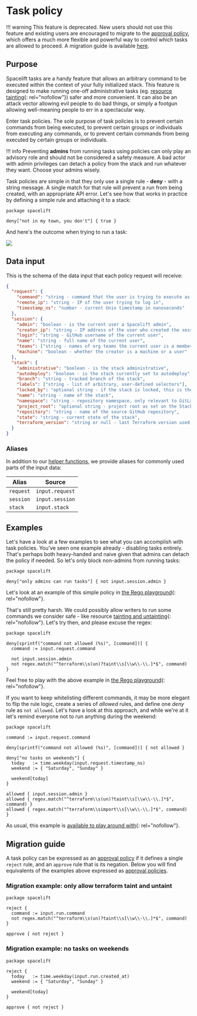 # Task policy

!!! warning
    This feature is deprecated. New users should not use this feature and existing users are encouraged to migrate to the [approval policy](approval-policy.md), which offers a much more flexible and powerful way to control which tasks are allowed to proceed. A migration guide is available [here](#migration-guide).

## Purpose

Spacelift tasks are a handy feature that allows an arbitrary command to be executed within the context of your fully initialized stack. This feature is designed to make running one-off administrative tasks (eg. [resource tainting](https://www.terraform.io/docs/commands/taint.html){: rel="nofollow"}) safer and more convenient. It can also be an attack vector allowing evil people to do bad things, or simply a footgun allowing well-meaning people to err in a spectacular way.

Enter task policies. The sole purpose of task policies is to prevent certain commands from being executed, to prevent certain groups or individuals from executing any commands, or to prevent certain commands from being executed by certain groups or individuals.

!!! info
    Preventing **admins** from running tasks using policies can only play an advisory role and should not be considered a safety measure. A bad actor with admin privileges can detach a policy from the stack and run whatever they want. Choose your admins wisely.

Task policies are simple in that they only use a single rule - **deny** - with a string message. A single match for that rule will prevent a run from being created, with an appropriate API error. Let's see how that works in practice by defining a simple rule and attaching it to a stack:

```opa
package spacelift

deny["not in my town, you don't"] { true }
```

And here's the outcome when trying to run a task:

![](../../assets/screenshots/Tasks_·_Stack_managed_by_Spacelift.png)

## Data input

This is the schema of the data input that each policy request will receive:

```json
{
  "request": {
    "command": "string - command that the user is trying to execute as task",
    "remote_ip": "string - IP of the user trying to log in",
    "timestamp_ns": "number - current Unix timestamp in nanoseconds"
  },
  "session": {
    "admin": "boolean - is the current user a Spacelift admin",
    "creator_ip": "string - IP address of the user who created the session",
    "login": "string - GitHub username of the current user",
    "name": "string - full name of the current user",
    "teams": ["string - names of org teams the current user is a member of"],
    "machine": "boolean - whether the creator is a machine or a user"
  },
  "stack": {
    "administrative": "boolean - is the stack administrative",
    "autodeploy": "boolean - is the stack currently set to autodeploy",
    "branch": "string - tracked branch of the stack",
    "labels": ["string - list of arbitrary, user-defined selectors"],
    "locked_by": "optional string - if the stack is locked, this is the name of the user who did it",
    "name": "string - name of the stack",
    "namespace": "string - repository namespace, only relevant to GitLab repositories",
    "project_root": "optional string - project root as set on the Stack, if any",
    "repository": "string - name of the source GitHub repository",
    "state": "string - current state of the stack",
    "terraform_version": "string or null - last Terraform version used to apply changes"
  }
}
```

### Aliases

In addition to our [helper functions](./README.md#helper-functions), we provide aliases for commonly used parts of the input data:

| Alias     | Source          |
|-----------|-----------------|
| `request` | `input.request` |
| `session` | `input.session` |
| `stack`   | `input.stack`   |

## Examples

Let's have a look at a few examples to see what you can accomplish with task policies. You've seen one example already - disabling tasks entirely. That's perhaps both heavy-handed and naive given that admins can detach the policy if needed. So let's only block non-admins from running tasks:

```opa
package spacelift

deny["only admins can run tasks"] { not input.session.admin }
```

Let's look at an example of this simple policy in [the Rego playground](https://play.openpolicyagent.org/p/wKLPjJ4dEF){: rel="nofollow"}.

That's still pretty harsh. We could possibly allow writers to run some commands we consider safe - like resource [tainting and untainting](https://www.terraform.io/docs/commands/taint.html){: rel="nofollow"}. Let's try then, and please excuse the regex:

```opa
package spacelift

deny[sprintf("command not allowed (%s)", [command])] {
  command := input.request.command

  not input.session.admin
  not regex.match("^terraform\\s(un)?taint\\s[\\w\\-\\.]*$", command)
}
```

Feel free to play with the above example in [the Rego playground](https://play.openpolicyagent.org/p/MPoP9yQpEp){: rel="nofollow"}.

If you want to keep whitelisting different commands, it may be more elegant to flip the rule logic, create a series of _allowed_ rules, and define one _deny_ rule as `not allowed`. Let's have a look at this approach, and while we're at it let's remind everyone not to run anything during the weekend:

```opa
package spacelift

command := input.request.command

deny[sprintf("command not allowed (%s)", [command])] { not allowed }

deny["no tasks on weekends"] {
  today   := time.weekday(input.request.timestamp_ns)
  weekend := { "Saturday", "Sunday" }

  weekend[today]
}

allowed { input.session.admin }
allowed { regex.match("^terraform\\s(un)?taint\\s[\\w\\-\\.]*$", command) }
allowed { regex.match("^terraform\\simport\\s[\\w\\-\\.]*$", command) }
```

As usual, this example is [available to play around with](https://play.openpolicyagent.org/p/FP7xz7oWGp){: rel="nofollow"}.

## Migration guide

A task policy can be expressed as an [approval policy](./approval-policy.md) if it defines a single `reject` rule, and an `approve` rule that is its negation. Below you will find equivalents of the examples above expressed as [approval policies](./approval-policy.md).

### Migration example: only allow terraform taint and untaint

```opa
package spacelift

reject {
  command := input.run.command
  not regex.match("^terraform\\s(un)?taint\\s[\\w\\-\\.]*$", command)
}

approve { not reject }
```

### Migration example: no tasks on weekends

```opa
package spacelift

reject {
  today   := time.weekday(input.run.created_at)
  weekend := { "Saturday", "Sunday" }

  weekend[today]
}

approve { not reject }
```
